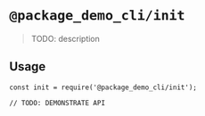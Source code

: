 # `@package_demo_cli/init`

> TODO: description

## Usage

```
const init = require('@package_demo_cli/init');

// TODO: DEMONSTRATE API
```

